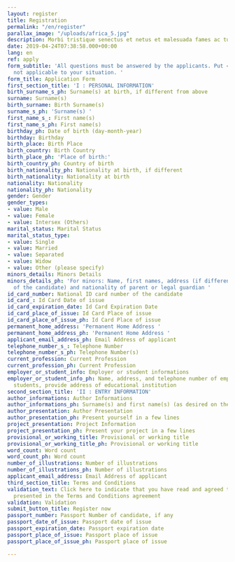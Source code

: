 ```yaml
---
layout: register
title: Registration
permalink: "/en/register"
parallax_image: "/uploads/africa_5.jpg"
description: Morbi tristique senectus et netus et malesuada fames ac turpis egestas.
date: 2019-04-24T07:38:58.000+00:00
lang: en
ref: apply
form_subtitle: 'All questions must be answered by the applicants. Put « NA » for questions
  not applicable to your situation. '
form_title: Application Form
first_section_title: 'I : PERSONAL INFORMATION'
birth_surname_s_ph: Surname(s) at birth, if different from above
surname: Surname(s)
birth_surname: Birth Surname(s)
surname_s_ph: 'Surname(s) '
first_name_s_: First name(s)
first_name_s_ph: First name(s)
birthday_ph: Date of birth (day-month-year)
birthday: Birthday
birth_place: Birth Place
birth_country: Birth Country
birth_place_ph: 'Place of birth:'
birth_country_ph: Country of birth
birth_nationality_ph: Nationality at birth, if different
birth_nationality: Nationality at birth
nationality: Nationality
nationality_ph: Nationality
gender: Gender
gender_types:
- value: Male
- value: Female
- value: Intersex (Others)
marital_status: Marital Status
marital_status_type:
- value: Single
- value: Married
- value: Separated
- value: Widow
- value: Other (please specify)
minors_details: Minors Details
minors_details_ph: 'For minors: Name, first names, address (if different from that
  of the candidate) and nationality of parent or legal guardian '
id_card_number: National ID card number of the candidate
id_card_: Id Card Date of issue
id_card_expiration_date: Id Card Expiration Date
id_card_place_of_issue: Id Card Place of issue
id_card_place_of_issue_ph: Id Card Place of issue
permanent_home_address: 'Permanent Home Address '
permanent_home_address_ph: 'Permanent Home Address '
applicant_email_address_ph: Email Address of applicant
telephone_number_s_: Telephone Number
telephone_number_s_ph: Telephone Number(s)
current_profession: Current Profession
current_profession_ph: Current Profession
employer_or_student_info: Employer or student informations
employer_or_student_info_ph: Name, address, and telephone number of employer. For
  students, provide address of educational institution
second_section_title: 'II : ENTRY INFORMATION'
author_informations: Author Informations
author_informations_ph: Surname(s) and first name(s) (as desired on the manuscript)
author_presentation: Author Presentation
author_presentation_ph: Present yourself in a few lines
project_presentation: Project Information
project_presentation_ph: Present your project in a few lines
provisional_or_working_title: Provisional or working title
provisional_or_working_title_ph: Provisional or working title
word_count: Word count
word_count_ph: Word count
number_of_illustrations: Number of illustrations
number_of_illustrations_ph: Number of illustrations
applicant_email_address: Email Address of applicant
third_section_title: Terms and Conditions
validation_text: Click here to indicate that you have read and agreed to the terms
  presented in the Terms and Conditions agreement
validation: Validation
submit_button_title: Register now
passport_number: Passport Number of candidate, if any
passport_date_of_issue: Passport date of issue
passport_expiration_date: Passport expiration date
passport_place_of_issue: Passport place of issue
passport_place_of_issue_ph: Passport place of issue

---
```

